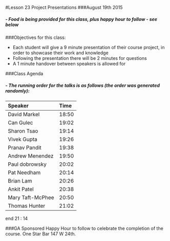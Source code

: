 #Lesson 23 Project Presentations
###August 19th 2015

##### - Food is being provided for this class, plus happy hour to follow - see below

###Objectives for this class:
 * Each student will give a 9 minute presentation of their course project, in order to showcase their work and knowledge
 * Following the presentation there will be 2 minutes for questions
 * A 1 minute handover between speakers is allowed for
 
###Class Agenda
##### - The running order for the talks is as follows (the order was generated randomly):

| Speaker          | Time             | 
| :----------------|:-----------------|
|David Markel      |    18:50         |
|Can Gulec         |    19:02         |
|Sharon Tsao       |    19:14         |
|Vivek Gupta       |    19:26         |
|Pranav Pandit     |    19:38         |
|Andrew Menendez   |    19:50         |
|Paul dobrowsky    |    20:02         |
|Pat Needham       |    20:14         |
|Brian  Lam        |    20:26         |
|Ankit Patel       |    20:38         |
|Mary Taft-McPhee  |    20:50         |
|Thomas Hunter     |    21:02         |

end 21 : 14
 
###GA Sponsored Happy Hour to follow to celebrate the completion of the course. One Star Bar 147 W 24th.
